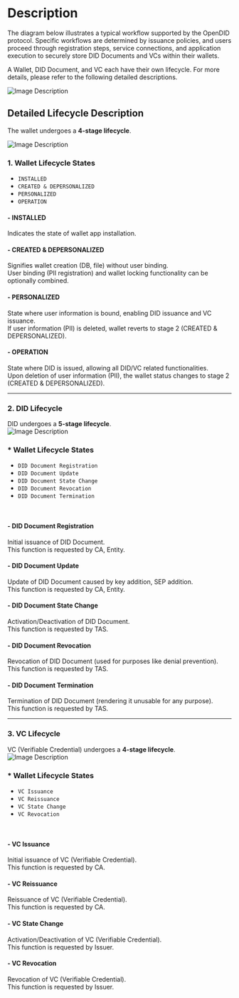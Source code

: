 # Description
The diagram below illustrates a typical workflow supported by the OpenDID protocol. Specific workflows are determined by issuance policies, and users proceed through registration steps, service connections, and application execution to securely store DID Documents and VCs within their wallets.

A Wallet, DID Document, and VC each have their own lifecycle. For more details, please refer to the following detailed descriptions.

![Image Description](./images/life_cycle_overall.svg)

## Detailed Lifecycle Description
The wallet undergoes a **4-stage lifecycle**.
<br>

![Image Description](./images/life_cycle_wallet.svg)

### 1. Wallet Lifecycle States
* `INSTALLED`
* `CREATED & DEPERSONALIZED`
* `PERSONALIZED`
* `OPERATION`

#### - INSTALLED
Indicates the state of wallet app installation.

#### - CREATED & DEPERSONALIZED
Signifies wallet creation (DB, file) without user binding.
<br>
User binding (PII registration) and wallet locking functionality can be optionally combined.

#### - PERSONALIZED
State where user information is bound, enabling DID issuance and VC issuance.
<br>
If user information (PII) is deleted, wallet reverts to stage 2 (CREATED & DEPERSONALIZED).

#### - OPERATION
State where DID is issued, allowing all DID/VC related functionalities.
<br>
Upon deletion of user information (PII), the wallet status changes to stage 2 (CREATED & DEPERSONALIZED).

---

### 2. DID Lifecycle
DID undergoes a **5-stage lifecycle**.
<br>
![Image Description](./images/life_cycle_diddoc.svg)
<!-- Spacing for line break -->

### * Wallet Lifecycle States
* `DID Document Registration`
* `DID Document Update`
* `DID Document State Change`
* `DID Document Revocation`
* `DID Document Termination`
<br>

#### - DID Document Registration
Initial issuance of DID Document.
<br>
This function is requested by CA, Entity.

#### - DID Document Update
Update of DID Document caused by key addition, SEP addition.
<br>
This function is requested by CA, Entity.

#### - DID Document State Change
Activation/Deactivation of DID Document.
<br>
This function is requested by TAS.

#### - DID Document Revocation
Revocation of DID Document (used for purposes like denial prevention).
<br>
This function is requested by TAS.

#### - DID Document Termination
Termination of DID Document (rendering it unusable for any purpose).
<br>
This function is requested by TAS.

---
### 3. VC Lifecycle
VC (Verifiable Credential) undergoes a **4-stage lifecycle**.
<br>
![Image Description](./images/life_cycle_vc.svg)
<!-- Spacing for line break -->

### * Wallet Lifecycle States
* `VC Issuance`
* `VC Reissuance`
* `VC State Change`
* `VC Revocation`
<br>

#### - VC Issuance
Initial issuance of VC (Verifiable Credential).
<br>
This function is requested by CA.

#### - VC Reissuance
Reissuance of VC (Verifiable Credential).
<br>
This function is requested by CA.

#### - VC State Change
Activation/Deactivation of VC (Verifiable Credential).
<br>
This function is requested by Issuer.

#### - VC Revocation
Revocation of VC (Verifiable Credential).
<br>
This function is requested by Issuer.
